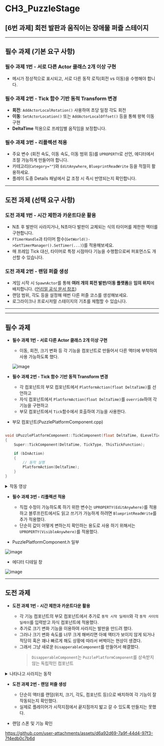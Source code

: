 # CH3_PuzzleStage
## [6번 과제] 회전 발판과 움직이는 장애물 퍼즐 스테이지
---
## 필수 과제 (기본 요구 사항)

### **필수 과제 1번 - 서로 다른 Actor 클래스 2개 이상 구현**

- 메시가 정상적으로 표시되고, 서로 다른 동작 로직(회전 vs 이동)을 수행해야 합니다.

### **필수 과제 2번 - Tick 함수 기반 동적 Transform 변경**

- **회전**: `AddActorLocalRotation()` 사용하여 초당 일정 각도 회전
- **이동**: `SetActorLocation()` 또는 `AddActorLocalOffset()` 등을 통해 왕복 이동 구현
- **DeltaTime** 적용으로 프레임별 움직임을 보정합니다.

### **필수 과제 3번 - 리플렉션 적용**

- 주요 변수 (회전 속도, 이동 속도, 이동 범위 등)를 `UPROPERTY`로 선언, 에디터에서 조절 가능하게 만들어야 합니다.
- 카테고리(`Category=""`)와 `EditAnywhere`, `BlueprintReadWrite` 등을 적절히 활용하세요.
- 플레이 도중 Details 패널에서 값 조정 시 즉시 반영되는지 확인합니다.

---
## 도전 과제 (선택 요구 사항)

### **도전 과제 1번 - 시간 제한과 카운트다운 활용**

- N초 후 발판이 사라지거나, N초마다 발판이 교체되는 식의 타이머를 제한한 액터를 구현합니다.
- `FTimerHandle`과 타이머 함수(`GetWorld()->GetTimerManager().SetTimer(...)`)를 적용해보세요.
- 매 프레임 Tick 대신, 타이머로 특정 시점마다 기능을 수행함으로써 퍼포먼스도 개선할 수 있습니다.

### **도전 과제 2번 - 랜덤 퍼즐 생성**

- 게임 시작 시 `SpawnActor`를 통해 **여러 개의 회전 발판/이동 플랫폼**을 **임의 위치**에 배치합니다. ([언리얼 공식 문서 참조](https://dev.epicgames.com/documentation/ko-kr/unreal-engine/spawning-and-destroying-unreal-engine-actors))
- 랜덤 범위, 각도 등을 설정해 매번 다른 퍼즐 코스를 생성해보세요.
- 로그라이크나 프로시저럴 스테이지의 기초를 체험할 수 있습니다.

---
---
## **필수 과제**

- **필수 과제 1번 - 서로 다른 Actor 클래스 2개 이상 구현**
  
  - 이동, 회전, 크기 변화 등 각 기능을 컴포넌트로 만들어서 다른 액터에 부착하여 사용 가능하도록 했다.

  ![image](https://github.com/user-attachments/assets/c3adb0ec-6708-4f8a-a3be-8e160f8befd8)

- **필수 과제 2번 - Tick 함수 기반 동적 Transform 변경**
  
  - 각 컴포넌트의 부모 컴포넌트에서 `PlatformAction(float DeltaTime)`를 선언하고
  - 자식 컴포넌트에서 `PlatformAction(float DeltaTime)`를 `override`하여 각 기능을 구현하고
  - 부모 컴포넌트에서 `Tick`함수에서 호출하여 기능을 사용한다.
 
- 부모 컴포넌트(PuzzlePlatformComponent.cpp)

```cpp

void UPuzzlePlatformComponent::TickComponent(float DeltaTime, ELevelTick TickType, FActorComponentTickFunction* ThisTickFunction)
{
	Super::TickComponent(DeltaTime, TickType, ThisTickFunction);

	if (bInAction)
	{
		// 동작 실행
		PlatformAction(DeltaTime);
	}
}

```

<details>
<summary>작동 영상</summary>


- 이동
  
https://github.com/user-attachments/assets/3880e872-62c3-4ded-851e-2f99e4b7dbff

- 회전

https://github.com/user-attachments/assets/a683e71c-d144-468d-a3c6-dbbde1e7f7bb

- 크기 변화

https://github.com/user-attachments/assets/bda5f4c4-2b92-45b5-9c06-25bb4d98e5af

</details>


- **필수 과제 3번 - 리플렉션 적용**
  
  - 직접 수정이 가능하도록 하기 위한 변수는 `UPROPERTY(EditAnywhere)`를 적용하고 블루프린트에서도 읽고 쓰기가 가능하게 하려면 `BlueprintReadWrite`를 추가 적용했다.
  - 단순히 값이 어떻게 변하는지 확인하는 용도로 사용 하기 위해서는 `UPROPERTY(VisibleAnywhere)`를 적용했다.

- PuzzlePlatformComponent.h 일부

![image](https://github.com/user-attachments/assets/04032879-0c84-43f4-ac61-ba2b09592ee9)


- 에디터 디테일 창

![image](https://github.com/user-attachments/assets/2a596348-ac69-47f2-ab60-2c81a6b91ffe)

---

## **도전 과제**

- **도전 과제 1번 - 시간 제한과 카운트다운 활용**
  
  - 각 기능 컴포넌트의 부모 컴포넌트에서 추가로 `동작 시작 딜레이`와 각 `동작 사이의 딜레이`를 입력받고 자식 컴포넌트에 적용했다.
  - 추가로 크기 변화 기능을 이용하여 사라지는 발판을 만드려 했다.
  - 그러나 크기 변화 속도를 너무 크게 해버리면 아예 액터가 보이지 않게 되거나 적당히 혹은 꽤나 빠르게 해도 상황에 따라서 버벅이는 현상이 생겼다.
  - 그래서 그냥 새로운 `DisapperableComponent`를 만들어서 해결했다.
    > `DisapperableComponent`는 `PuzzlePlatformComponent`를 상속받지 않는 독립적인 컴포넌트

<details>
<summary>나타나고 사라지는 동작</summary>


https://github.com/user-attachments/assets/13a8aa8f-8238-4006-abda-a990e9c8538f
</details>

- **도전 과제 2번 - 랜덤 퍼즐 생성**
  
  - 단순히 액터를 랜덤(위치, 크기, 각도, 컴포넌트 등)으로 배치하여 각 기능이 잘 작동되는지 확인했다.
  - 실제로 플레이어가 시작지점에서 끝지점까지 밟고 갈 수 있도록 만들지는 못했다.


- 랜덤 스폰 및 기능 확인

https://github.com/user-attachments/assets/d6a92d69-7a9f-44d4-97f3-7f4edb0c7b6d


















